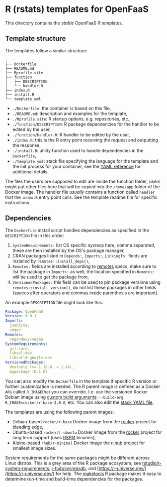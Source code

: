 # R (rstats) templates for OpenFaaS

This directory contains the _stable_ OpenFaaS R templates.

## Template structure

The templates follow a similar structure:

```tree
.
├── Dockerfile
├── README.md
├── Rprofile.site
├── function
│   ├── DESCRIPTION
│   └── handler.R
├── index.R
├── install.R
└── template.yml
```

- `./Dockerfile`: the container is based on this file,
- `./README.md`: description and examples for the template,
- `./Rprofile.site`: R startup options, e.g. repositories, etc.,
- `./function/DESCRIPTION`: R package dependencies for the handler to be edited by the user,
- `./function/handler.R`: R handler to be edited by the user,
- `./index.R`: this is the R entry point receiving the request and outputting the response,
- `./install.R`: utility function used to handle dependencies in the `Dockerfile`,
- `./template.yml`: stack file specifying the language for the template and the init process for your container, see the [YAML reference](https://docs.openfaas.com/reference/yaml/) for additional details.

The files the users are supposed to edit are inside the function folder,
users might put other files here that will be copied into the `/home/app`
folder of the Docker image. The handler file _usually_ contains a function called
`handler` that the `index.R` entry point calls. See the template readme file
for specific instructions.

## Dependencies

The `Dockerfile` install script handles dependencies as specified in the
`DESCRIPTION` file in this order:

1. `SystemRequirements:` list OS specific sysreqs here, comma separated, these are then installed by the OS's package manager,
2. CRAN packages listed in `Depends:`, `Imports:`, `LinkingTo:` fields are installed by `remotes::install_deps()`,
3. `Remotes:` fields are installed according to [remotes](https://cran.r-project.org/web/packages/remotes/vignettes/dependencies.html) specs, make sure to list the package in `Imports:` as well, the location specified in `Remotes:` will be used to get the package from,
4. `VersionedPackages:` this field can be used to pin package versions using `remotes::install_version()`, do not list these packages in other fields (spaces after operators and commas inside parenthesis are important).

An example `DESCRIPTION` file might look like this:

```yaml
Package: OpenFaaS
Version: 0.0.1
Imports:
  jsonlite,
  vegan
Remotes:
  vegandevs/vegan
SystemRequirements:
  git-core,
  libssl-dev,
  libcurl4-gnutls-dev
VersionedPackages:
  devtools (>= 1.12.0, < 1.14),
  mypackage (0.1.0)
```

You can also modify the `Dockerfile` in the template if specific
R version or further customization is needed. The R parent image is defined as a Docker `ARG` called `R_IMAGE`that you can override. I.e. use the versioned Rocker Debian image using [custom build arguments](https://docs.openfaas.com/cli/build/#30-pass-custom-build-arguments): `--build-arg R_IMAGE=rocker/r-base:4.0.0`, etc. You can also edit the [stack YAML file](https://docs.openfaas.com/reference/yaml/#function-build-args-build-args).

The templates are using the following parent images:

- Debian-based `rocker/r-base` Docker image from the [rocker](https://github.com/rocker-org/rocker/tree/master/r-base) project for bleeding edge,
- Ubuntu-based `rocker/r-ubuntu` Docker image from the [rocker](https://github.com/rocker-org/rocker/tree/master/r-ubuntu) project for long term support (uses [RSPM](https://packagemanager.rstudio.com/client/) binaries),
- Alpine-based `rhub/r-minimal` Docker image the [r-hub](https://github.com/r-hub/r-minimal) project for smallest image sizes.

System requirements for the same packages might be different across
Linux distros. This is a grey area of the R package ecosystem, see
[rstudio/r-system-requirements](https://github.com/rstudio/r-system-requirements),
[r-hub/sysreqsdb](https://github.com/r-hub/sysreqsdb),
and [https://r-universe.dev/](https://r-universe.dev/) for help. The [maketools](https://cran.r-project.org/web/packages/maketools/vignettes/sysdeps.html) R package makes it easy to determine run-time and build-time dependencies for the packages.
